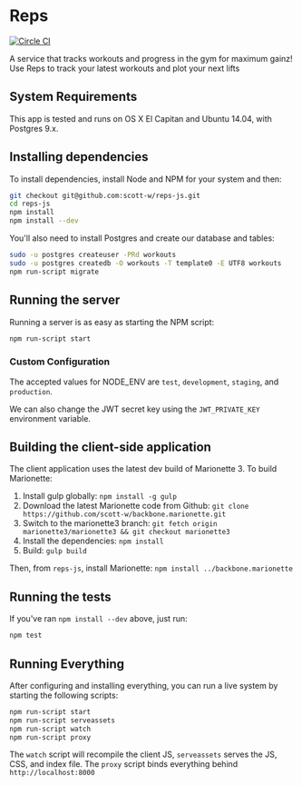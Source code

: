 # Reps

[![Circle CI](https://circleci.com/gh/scott-w/reps-js.svg?style=svg)](https://circleci.com/gh/scott-w/reps-js)

A service that tracks workouts and progress in the gym for maximum gainz! Use
Reps to track your latest workouts and plot your next lifts


## System Requirements

This app is tested and runs on OS X El Capitan and Ubuntu 14.04, with Postgres
9.x.


## Installing dependencies

To install dependencies, install Node and NPM for your system and then:

```bash
git checkout git@github.com:scott-w/reps-js.git
cd reps-js
npm install
npm install --dev
```

You'll also need to install Postgres and create our database and tables:

```bash
sudo -u postgres createuser -PRd workouts
sudo -u postgres createdb -O workouts -T template0 -E UTF8 workouts
npm run-script migrate
```

## Running the server

Running a server is as easy as starting the NPM script:

```bash
npm run-script start
```

### Custom Configuration

The accepted values for NODE_ENV are `test`, `development`, `staging`, and
`production`.

We can also change the JWT secret key using the `JWT_PRIVATE_KEY` environment
variable.


## Building the client-side application

The client application uses the latest dev build of Marionette 3. To build
Marionette:

1. Install gulp globally: `npm install -g gulp`
2. Download the latest Marionette code from Github:
  `git clone https://github.com/scott-w/backbone.marionette.git`
3. Switch to the marionette3 branch:
  `git fetch origin marionette3/marionette3 && git checkout marionette3`
4. Install the dependencies: `npm install`
5. Build: `gulp build`

Then, from `reps-js`, install Marionette: `npm install ../backbone.marionette`


## Running the tests

If you've ran `npm install --dev` above, just run:

```bash
npm test
```

## Running Everything

After configuring and installing everything, you can run a live system by
starting the following scripts:

```bash
npm run-script start
npm run-script serveassets
npm run-script watch
npm run-script proxy
```

The `watch` script will recompile the client JS, `serveassets` serves the JS,
CSS, and index file. The `proxy` script binds everything behind
`http://localhost:8000`
